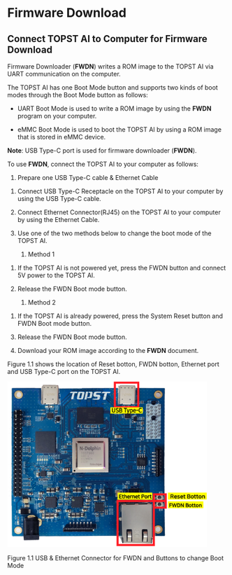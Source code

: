 ﻿# Firmware Download

## Connect TOPST AI to Computer for Firmware Download

Firmware Downloader (**FWDN**) writes a ROM image to the TOPST AI via
UART communication on the computer.

The TOPST AI has one Boot Mode button and supports two kinds of boot
modes through the Boot Mode button as follows:

- UART Boot Mode is used to write a ROM image by using the **FWDN**
  program on your computer.

- eMMC Boot Mode is used to boot the TOPST AI by using a ROM image that
  is stored in eMMC device.

**Note**: USB Type-C port is used for firmware downloader (**FWDN**).

To use **FWDN**, connect the TOPST AI to your computer as follows:

1.  Prepare one USB Type-C cable & Ethernet Cable

<!-- -->

1.  Connect USB Type-C Receptacle on the TOPST AI to your computer by
    using the USB Type-C cable.

2.  Connect Ethernet Connector(RJ45) on the TOPST AI to your computer by
    using the Ethernet Cable.

3.  Use one of the two methods below to change the boot mode of the
    TOPST AI.

    1.  Method 1

<!-- -->

1.  If the TOPST AI is not powered yet, press the FWDN button and
    connect 5V power to the TOPST AI.

2.  Release the FWDN Boot mode button.

    1.  Method 2

<!-- -->

1.  If the TOPST AI is already powered, press the System Reset button
    and FWDN Boot mode button.

<!-- -->

3.  Release the FWDN Boot mode button.

<!-- -->

4.  Download your ROM image according to the **FWDN** document.

Figure 1.1 shows the location of Reset botton, FWDN botton, Ethernet
port and USB Type-C port on the TOPST AI.

<img src="https://github.com/topst-development/Documentation/blob/main/TOPST-AI/Hardware/media/4. Firware Download.image1.png"
style="width:4.76361in;height:3.93828in" />

Figure 1.1 USB & Ethernet Connector for FWDN and Buttons to change Boot
Mode
